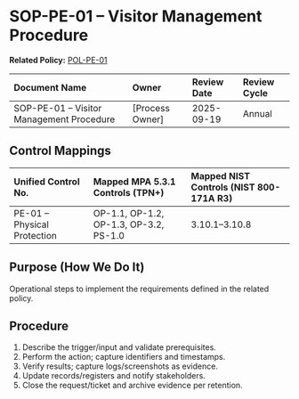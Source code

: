# SOP-PE-01 – Visitor Management Procedure

**Related Policy:** [POL-PE-01](../policies/POL-PE-01_*.md)

| Document Name | Owner | Review Date | Review Cycle |
| :---- | :---- | :---- | :---- |
| SOP-PE-01 – Visitor Management Procedure | [Process Owner] | 2025-09-19 | Annual |

## Control Mappings
| Unified Control No. | Mapped MPA 5.3.1 Controls (TPN+) | Mapped NIST Controls (NIST 800-171A R3) |
| :---- | :---- | :---- |
| PE-01 – Physical Protection | OP-1.1, OP-1.2, OP-1.3, OP-3.2, PS-1.0 | 3.10.1–3.10.8 |

## Purpose (How We Do It)
Operational steps to implement the requirements defined in the related policy.

## Procedure
1. Describe the trigger/input and validate prerequisites.
2. Perform the action; capture identifiers and timestamps.
3. Verify results; capture logs/screenshots as evidence.
4. Update records/registers and notify stakeholders.
5. Close the request/ticket and archive evidence per retention.
